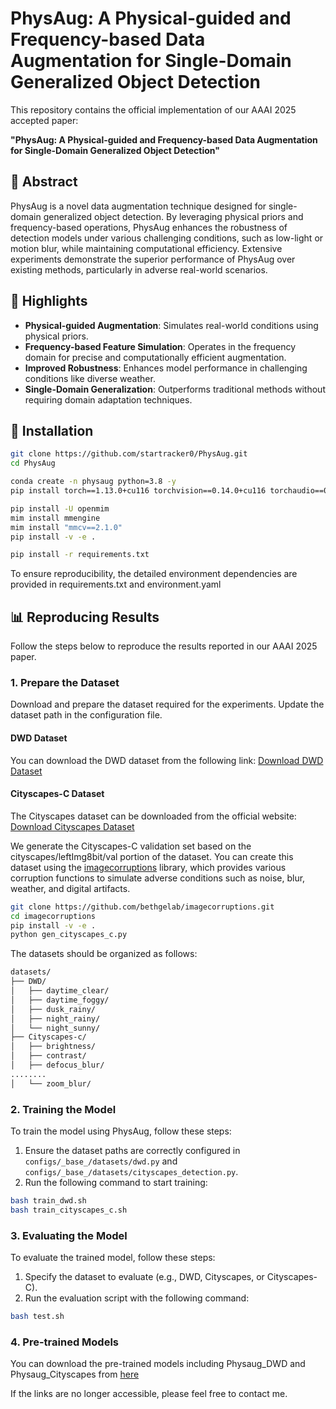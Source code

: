 # PhysAug: A Physical-guided and Frequency-based Data Augmentation for Single-Domain Generalized Object Detection

This repository contains the official implementation of our AAAI 2025 accepted paper:

**"PhysAug: A Physical-guided and Frequency-based Data Augmentation for Single-Domain Generalized Object Detection"**

## 🎯 Abstract

PhysAug is a novel data augmentation technique designed for single-domain generalized object detection. By leveraging physical priors and frequency-based operations, PhysAug enhances the robustness of detection models under various challenging conditions, such as low-light or motion blur, while maintaining computational efficiency. Extensive experiments demonstrate the superior performance of PhysAug over existing methods, particularly in adverse real-world scenarios.

## 📜 Highlights

- **Physical-guided Augmentation**: Simulates real-world conditions using physical priors.
- **Frequency-based Feature Simulation**: Operates in the frequency domain for precise and computationally efficient augmentation.
- **Improved Robustness**: Enhances model performance in challenging conditions like diverse weather.
- **Single-Domain Generalization**: Outperforms traditional methods without requiring domain adaptation techniques.


## 🚀 Installation
```bash
git clone https://github.com/startracker0/PhysAug.git
cd PhysAug

conda create -n physaug python=3.8 -y
pip install torch==1.13.0+cu116 torchvision==0.14.0+cu116 torchaudio==0.13.0 --extra-index-url https://download.pytorch.org/whl/cu116

pip install -U openmim
mim install mmengine
mim install "mmcv==2.1.0"
pip install -v -e .

pip install -r requirements.txt
```
To ensure reproducibility, the detailed environment dependencies are provided in requirements.txt and environment.yaml

## 📊 Reproducing Results

Follow the steps below to reproduce the results reported in our AAAI 2025 paper.

### 1. Prepare the Dataset
Download and prepare the dataset required for the experiments. Update the dataset path in the configuration file.

#### DWD Dataset
You can download the DWD dataset from the following link:
[Download DWD Dataset](https://drive.google.com/drive/folders/1IIUnUrJrvFgPzU8D6KtV0CXa8k1eBV9B)

#### Cityscapes-C Dataset
The Cityscapes dataset can be downloaded from the official website:
[Download Cityscapes Dataset](https://www.cityscapes-dataset.com/)

We generate the Cityscapes-C validation set based on the cityscapes/leftImg8bit/val portion of the dataset.
You can create this dataset using the [imagecorruptions](https://github.com/bethgelab/imagecorruptions) library, which provides various corruption functions to simulate adverse conditions such as noise, blur, weather, and digital artifacts.

```bash
git clone https://github.com/bethgelab/imagecorruptions.git
cd imagecorruptions
pip install -v -e .
python gen_cityscapes_c.py
```

The datasets should be organized as follows:
```bash
datasets/
├── DWD/
│   ├── daytime_clear/
│   ├── daytime_foggy/
│   ├── dusk_rainy/
│   ├── night_rainy/
│   └── night_sunny/
├── Cityscapes-c/
│   ├── brightness/
│   ├── contrast/
│   ├── defocus_blur/
........
│   └── zoom_blur/
```

### 2. Training the Model

To train the model using PhysAug, follow these steps:

1. Ensure the dataset paths are correctly configured in `configs/_base_/datasets/dwd.py` and `configs/_base_/datasets/cityscapes_detection.py`.
2. Run the following command to start training:

```bash
bash train_dwd.sh
bash train_cityscapes_c.sh
```

### 3. Evaluating the Model

To evaluate the trained model, follow these steps:

1. Specify the dataset to evaluate (e.g., DWD, Cityscapes, or Cityscapes-C).
2. Run the evaluation script with the following command:

```bash
bash test.sh
```

### 4. Pre-trained Models

You can download the pre-trained models including Physaug_DWD and Physaug_Cityscapes from [here](https://pan.baidu.com/s/1bSoP0b2Ce4W4_14wwTyxcQ?pwd=6ske)

If the links are no longer accessible, please feel free to contact me.

